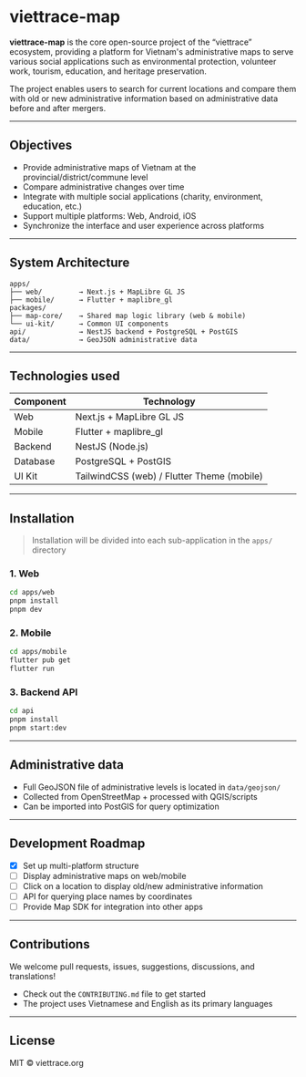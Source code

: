 # viettrace-map

**viettrace-map** is the core open-source project of the “viettrace” ecosystem, providing a platform for Vietnam's administrative maps to serve various social applications such as environmental protection, volunteer work, tourism, education, and heritage preservation.

The project enables users to search for current locations and compare them with old or new administrative information based on administrative data before and after mergers.

---

## Objectives

- Provide administrative maps of Vietnam at the provincial/district/commune level
- Compare administrative changes over time
- Integrate with multiple social applications (charity, environment, education, etc.)
- Support multiple platforms: Web, Android, iOS
- Synchronize the interface and user experience across platforms

---

## System Architecture

```
apps/
├── web/         → Next.js + MapLibre GL JS
├── mobile/      → Flutter + maplibre_gl
packages/
├── map-core/    → Shared map logic library (web & mobile)
└── ui-kit/      → Common UI components
api/             → NestJS backend + PostgreSQL + PostGIS
data/            → GeoJSON administrative data
```

---

## Technologies used

| Component | Technology |
|-----------|-----------|
| Web       | Next.js + MapLibre GL JS |
| Mobile    | Flutter + maplibre_gl |
| Backend   | NestJS (Node.js) |
| Database  | PostgreSQL + PostGIS |
| UI Kit    | TailwindCSS (web) / Flutter Theme (mobile) |

---

## Installation

> Installation will be divided into each sub-application in the `apps/` directory

### 1. Web
```bash
cd apps/web
pnpm install
pnpm dev
```

### 2. Mobile
```bash
cd apps/mobile
flutter pub get
flutter run
```

### 3. Backend API
```bash
cd api
pnpm install
pnpm start:dev
```

---

## Administrative data

- Full GeoJSON file of administrative levels is located in `data/geojson/`
- Collected from OpenStreetMap + processed with QGIS/scripts
- Can be imported into PostGIS for query optimization

---

## Development Roadmap

- [x] Set up multi-platform structure
- [ ] Display administrative maps on web/mobile
- [ ] Click on a location to display old/new administrative information
- [ ] API for querying place names by coordinates
- [ ] Provide Map SDK for integration into other apps

---

## Contributions

We welcome pull requests, issues, suggestions, discussions, and translations!

- Check out the `CONTRIBUTING.md` file to get started
- The project uses Vietnamese and English as its primary languages

---

## License

MIT © viettrace.org